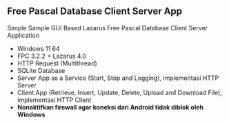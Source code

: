 ## Free Pascal Database Client Server App

Simple Sample GUI Based Lazarus Free Pascal Database Client Server Application

- Windows 11 64
- FPC 3.2.2 + Lazarus 4.0 
- HTTP Request (Multithread)
- SQLite Database
- Server App as a Service (Start, Stop and Logging), implementasi HTTP Server  
- Client App (Retrieve, Insert, Update, Delete, Upload and Download File), implementasi HTTP Client
- **Nonaktifkan firewall agar koneksi dari Android tidak diblok oleh Windows**

